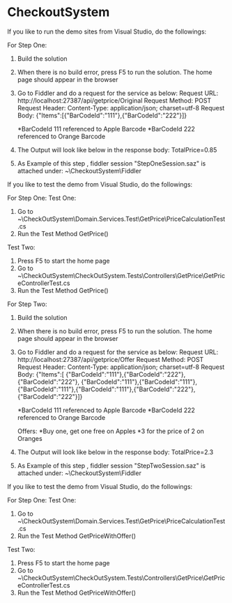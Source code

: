 # CheckoutSystem
If you like to run the demo sites from Visual Studio, do the followings:

For Step One:
1. Build the solution
2. When there is no build error, press F5 to run the solution. The home page should appear in the browser
3. Go to Fiddler and do a request for the service as below:
	Request URL: http://localhost:27387/api/getprice/Original
	Request Method: POST
	Request Header: Content-Type: application/json; charset=utf-8
	Request Body: {"Items":[{"BarCodeId":"111"},{"BarCodeId":"222"}]}
	
	
	*BarCodeId 111 referenced to Apple Barcode
	*BarCodeId 222 referenced to Orange Barcode
	
4. The Output will look like below in the response  body:
	TotalPrice=0.85
	
5. As Example of this step , fiddler session "StepOneSession.saz" is attached under: ~\CheckoutSystem\Fiddler	
	
If you like to test the demo from Visual Studio, do the followings:

For Step One:
Test One:
1. Go to ~\CheckOutSystem\Domain.Services.Test\GetPrice\PriceCalculationTest.cs
2. Run the Test Method GetPrice()

Test Two:
1. Press F5 to start the home page
2. Go to ~\CheckOutSystem\CheckOutSystem.Tests\Controllers\GetPrice\GetPriceControllerTest.cs
3. Run the Test Method GetPrice()


For Step Two:
1. Build the solution
2. When there is no build error, press F5 to run the solution. The home page should appear in the browser
3. Go to Fiddler and do a request for the service as below:
	Request URL: http://localhost:27387/api/getprice/Offer
	Request Method: POST
	Request Header: Content-Type: application/json; charset=utf-8
	Request Body: {"Items":[ {"BarCodeId":"111"},{"BarCodeId":"222"},{"BarCodeId":"222"}, {"BarCodeId":"111"},{"BarCodeId":"111"},
								{"BarCodeId":"111"},{"BarCodeId":"111"},{"BarCodeId":"222"},{"BarCodeId":"222"}]}
	
	
	*BarCodeId 111 referenced to Apple Barcode
	*BarCodeId 222 referenced to Orange Barcode
	
	Offers:
	*Buy one, get one free on Apples
	*3 for the price of 2 on Oranges
	
4. The Output will look like below in the response  body:
	TotalPrice=2.3

5. As Example of this step , fiddler session "StepTwoSession.saz" is attached under: ~\CheckoutSystem\Fiddler
		
	
If you like to test the demo from Visual Studio, do the followings:

For Step One:
Test One:
1. Go to ~\CheckOutSystem\Domain.Services.Test\GetPrice\PriceCalculationTest.cs
2. Run the Test Method GetPriceWithOffer()

Test Two:
1. Press F5 to start the home page
2. Go to ~\CheckOutSystem\CheckOutSystem.Tests\Controllers\GetPrice\GetPriceControllerTest.cs
3. Run the Test Method GetPriceWithOffer()